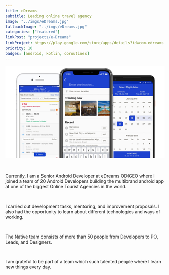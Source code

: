 ```yaml
---
title: eDreams
subtitle: Leading online travel agency
image: "../imgs/eDreams.jpg"
fallbackImage: "../imgs/eDreams.jpg"
categories: ["featured"]
linkPost: "projects/e-Dreams"
linkProject: https://play.google.com/store/apps/details?id=com.edreams.travel&hl=en_us
priority: 10
badges: [android, kotlin, coroutines]
---
```

![eDreams](../imgs/eDreamsHeader.jpg)

<p/>
&nbsp;

Currently, I am a Senior Android Developer at eDreams ODIGEO where I joined a team of 20 Android Developers building the multibrand android app at one of the biggest Online Tourist Agencies in the world.

 
<p/>
&nbsp;

I carried out development tasks, mentoring, and improvement proposals. I also had the opportunity to learn about different technologies and ways of working.

<p/>
&nbsp;

The Native team consists of more than 50 people from Developers to PO, Leads, and Designers.

<p/>
&nbsp;


I am grateful to be part of a team which such talented people where I learn new things every day.

<p/>
&nbsp;


<!-- 
<p/>
&nbsp;

I am part of the team (`POD`) developing the bookingflow of the application.

<p/>
&nbsp;

Besides my day to day in the  `POD`, I carry overall Android tasks.

<p/>
&nbsp;

* Recently I was part of the team making the proof of concept of integrating Koin as our Dependency Injection Framework. 
* Now I am working on simplifing the styles and move to a modern Android Styling system using theming technics. -->


<p/>
&nbsp;

<p/>
&nbsp;
